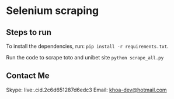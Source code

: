 # Selenium scraping

## Steps to run

To install the dependencies, run:
`pip install -r requirements.txt`.

Run the code to scrape toto and unibet site
`python scrape_all.py`

## Contact Me
Skype: live:.cid.2c6d651287d6edc3
Email: khoa-dev@hotmail.com